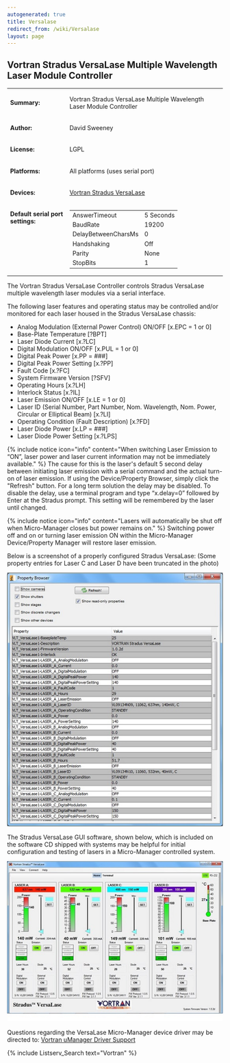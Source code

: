 ```yaml
---
autogenerated: true
title: Versalase
redirect_from: /wiki/Versalase
layout: page
---
```


## Vortran Stradus VersaLase Multiple Wavelength Laser Module Controller

<table>
<tr>
<td markdown="1">

**Summary:**

</td>
<td markdown="1">

Vortran Stradus VersaLase Multiple Wavelength Laser Module Controller

</td>
</tr>
<tr>
<td markdown="1">

**Author:**

</td>
<td markdown="1">

David Sweeney

</td>
</tr>
<tr>
<td markdown="1">

**License:**

</td>
<td markdown="1">

LGPL

</td>
</tr>
<tr>
<td markdown="1">

**Platforms:**

</td>
<td markdown="1">

All platforms (uses serial port)

</td>
</tr>
<tr>
<td markdown="1">

**Devices:**

</td>
<td markdown="1">

[Vortran Stradus VersaLase](http://www.vortranlaser.com)

</td>
</tr>
<tr>
<td markdown="1" valign=top>

**Default serial port settings:**

</td>
<td markdown="1" valign=top>

|                     |           |
|---------------------|-----------|
| AnswerTimeout       | 5 Seconds |
| BaudRate            | 19200     |
| DelayBetweenCharsMs | 0         |
| Handshaking         | Off       |
| Parity              | None      |
| StopBits            | 1         |

</td>
</tr>
</table>

The Vortran Stradus VersaLase Controller controls Stradus VersaLase
multiple wavelength laser modules via a serial interface.

The following laser features and operating status may be controlled
and/or monitored for each laser housed in the Stradus VersaLase chassis:

-   Analog Modulation (External Power Control) ON/OFF \[x.EPC = 1 or 0\]
-   Base-Plate Temperature \[?BPT\]
-   Laser Diode Current \[x.?LC\]
-   Digital Modulation ON/OFF \[x.PUL = 1 or 0\]
-   Digital Peak Power \[x.PP = \#\#\#\]
-   Digital Peak Power Setting \[x.?PP\]
-   Fault Code \[x.?FC\]
-   System Firmware Version \[?SFV\]
-   Operating Hours \[x.?LH\]
-   Interlock Status \[x.?IL\]
-   Laser Emission ON/OFF \[x.LE = 1 or 0\]
-   Laser ID (Serial Number, Part Number, Nom. Wavelength, Nom. Power,
    Circular or Elliptical Beam) \[x.?LI\]
-   Operating Condition (Fault Description) \[x.?FD\]
-   Laser Diode Power \[x.LP = \#\#\#\]
-   Laser Diode Power Setting \[x.?LPS\]

{% include notice icon="info" content="When switching Laser Emission to “ON”, laser power and laser current information may not be immediately available." %}
The cause for this is the laser's default 5 second delay between
initiating laser emission with a serial command and the actual turn-on
of laser emission. If using the Device/Property Browser, simply click
the "Refresh" button. For a long term solution the delay may be
disabled. To disable the delay, use a terminal program and type
“x.delay=0” followed by Enter at the Stradus prompt. This setting will
be remembered by the laser until changed.

{% include notice icon="info" content="Lasers will automatically be shut off when Micro-Manager closes but power remains on." %}
Switching power off and on or turning laser emission ON within the
Micro-Manager Device/Property Manager will restore laser emission.

Below is a screenshot of a properly configured Stradus VersaLase: (Some
property entries for Laser C and Laser D have been truncated in the
photo)

![](media/UMgrVersaLase.jpg "UMgrVersaLase.jpg")

The Stradus VersaLase GUI software, shown below, which is included on
the software CD shipped with systems may be helpful for initial
configuration and testing of lasers in a Micro-Manager controlled
system.

![](media/UMgrVersaLaseSW.jpg "UMgrVersaLaseSW.jpg")

Questions regarding the VersaLase Micro-Manager device driver may be
directed to: [Vortran uManager Driver
Support](mailto:sales@vortranlaser.com)

{% include Listserv_Search text="Vortran" %}

